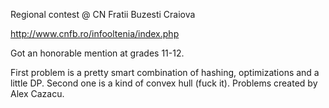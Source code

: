 Regional contest @ CN Fratii Buzesti Craiova

http://www.cnfb.ro/infooltenia/index.php

Got an honorable mention at grades 11-12.

First problem is a pretty smart combination of hashing, optimizations and a little DP. Second one is a kind of convex hull (fuck it). Problems created by Alex Cazacu.
